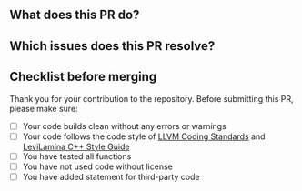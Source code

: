 ## What does this PR do?



## Which issues does this PR resolve?



## Checklist before merging

Thank you for your contribution to the repository.
Before submitting this PR, please make sure:

- [ ] Your code builds clean without any errors or warnings
- [ ] Your code follows the code style of [LLVM Coding Standards](https://llvm.org/docs/CodingStandards.html) and [LeviLamina C++ Style Guide](https://github.com/LiteLDev/LeviLamina/wiki/CPP-Style-Guide)
- [ ] You have tested all functions
- [ ] You have not used code without license
- [ ] You have added statement for third-party code
